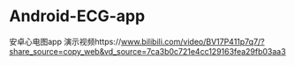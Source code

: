 # Android-ECG-app
安卓心电图app
演示视频https://www.bilibili.com/video/BV17P411p7q7/?share_source=copy_web&vd_source=7ca3b0c721e4cc129163fea29fb03aa3
